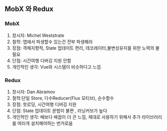 ## **MobX 와 Redux**

### **MobX**

1. 창시자: Michel Weststrate
2. 철학: 앱에서 파생할수 있는건 전부 파생해라 
3. 장점: 객체지향적,  State 업데이트 편리, 데코레이터,불변성유지를 위한 노력의 불필요
4. 단점: 시간여행 디버깅 지원 안함 
5. 개인적인 생각: Vue와 시스템이 비슷하다고 느낌

### **Redux**

1. 창시자: Dan Abramov
2. 철학:단일 Store, 다수Reducer(Flux 모티브), 순수함수
3. 장점: 핫로딩, 시간여행 디버깅 지원
4. 단점: State 업데이트 문법이 불편 , 러닝커브가 높다
5. 개인적인 생각: 배보다 배꼽이 더 큰 느낌, 제대로 사용하기 위해서 추가 라이브러리를 여러개 설치해야하는 번거로움


